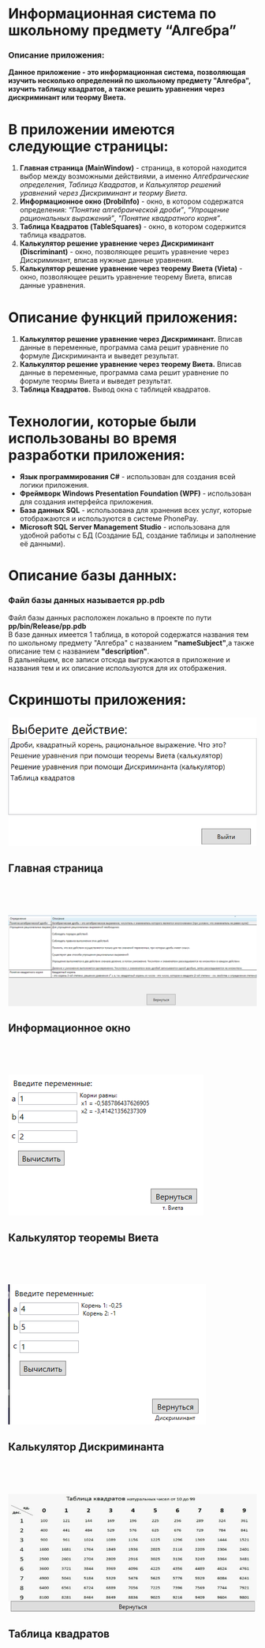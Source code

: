 # Информационная система по школьному предмету “Алгебра”
### Описание приложения:
**Данное приложение - это информационная система, позволяющая изучить несколько определений по школьному предмету "Алгебра", изучить таблицу квадратов, а также решить уравнения через дискриминант или теорму Виета.**

# В приложении имеются следующие страницы:
1. **Главная страница (MainWindow)** - страница, в которой находится выбор между возможными действиями, а именно _Алгебраические определения_, _Таблица Квадратов_, и _Калькулятор решений уравнений через Дискриминант и теорму Виета_.
2. **Информационное окно (DrobiInfo)** - окно, в котором содержатся определения: _“Понятие алгебраической дроби”_, _“Упрощение рациональных выражений”_, _"Понятие квадратного корня”_.
3. **Таблица Квадратов (TableSquares)** - окно, в котором содержится таблица квадратов.
4. **Калькулятор решение уравнение через Дискриминант (Discriminant)** - окно, позволяющее решить уравнение через Дискриминант, вписав нужные данные уравнения.
5. **Калькулятор решение уравнение через теорему Виета (Vieta)** - окно, позволяющее решить уравнение теорему Виета, вписав данные уравнения.

# Описание функций приложения:
1. **Калькулятор решение уравнение через Дискриминант.** Вписав данные в переменные, программа сама решит уравнение по формуле Дискриминанта и выведет результат.
2. **Калькулятор решение уравнение через теорему Виета.** Вписав данные в переменные, программа сама решит уравнение по формуле теормы Виета и выведет результат.
3. **Таблица Квадратов.** Вывод окна с таблицей квадратов.

# Технологии, которые были использованы во время разработки приложения:
- **Язык программирования C#** - использован для создания всей логики приложения.
- **Фреймворк Windows Presentation Foundation (WPF)** - использован для создания интерфейса приложения.
- **База данных SQL** - использована для хранения всех услуг, которые отображаются и используются в системе PhonePay.
- **Microsoft SQL Server Management Studio** - использована для удобной работы с БД (Создание БД, создание таблицы и заполнение её данными).

# Описание базы данных:
### Файл базы данных называется pp.pdb <br/>
Файл базы данных расположен локально в проекте по пути **pp/bin/Release/pp.pdb** </br>
В базе данных имеется 1 таблица, в которой содержатся названия тем по школьному предмету "Алгебра" с названием **"nameSubject"**,а также описание тем с названием **"description"**. <br/>
В дальнейшем, все записи отсюда выгружаются в приложение и названия тем и их описание используются для их отображения.

# Скриншоты приложения:

![Главная страница](https://github.com/kanwood/Yp1.1/blob/main/ScreensForRepository/mainwindow.png)
## Главная страница
</br> </br> </br>

![Информационное окно](https://github.com/kanwood/Yp1.1/blob/main/ScreensForRepository/drobiinfo.png)
## Информационное окно </br>
</br> </br> </br>

![Калькулятор теоремы Виета](https://github.com/kanwood/Yp1.1/blob/main/ScreensForRepository/vieta.png)
## Калькулятор теоремы Виета </br>
</br> </br> </br>

![Калькулятор Дискриминанта](https://github.com/kanwood/Yp1.1/blob/main/ScreensForRepository/discriminant.png)
## Калькулятор Дискриминанта </br>
</br> </br> </br>

![Таблица квадратов](https://github.com/kanwood/Yp1.1/blob/main/ScreensForRepository/tablesquares.png)
## Таблица квадратов </br>
